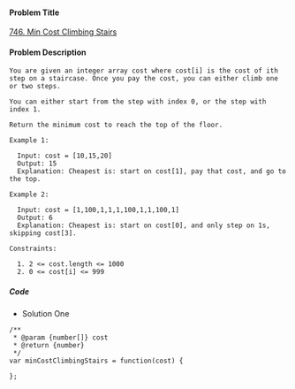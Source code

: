 #### Problem Title
[746. Min Cost Climbing Stairs](https://leetcode.com/problems/min-cost-climbing-stairs/)
#### Problem Description
```
You are given an integer array cost where cost[i] is the cost of ith step on a staircase. Once you pay the cost, you can either climb one or two steps.

You can either start from the step with index 0, or the step with index 1.

Return the minimum cost to reach the top of the floor.

Example 1:

  Input: cost = [10,15,20]
  Output: 15
  Explanation: Cheapest is: start on cost[1], pay that cost, and go to the top.

Example 2:

  Input: cost = [1,100,1,1,1,100,1,1,100,1]
  Output: 6
  Explanation: Cheapest is: start on cost[0], and only step on 1s, skipping cost[3].

Constraints:

  1. 2 <= cost.length <= 1000
  2. 0 <= cost[i] <= 999
```
##### Code

- Solution One
```
/**
 * @param {number[]} cost
 * @return {number}
 */
var minCostClimbingStairs = function(cost) {
    
};
```
